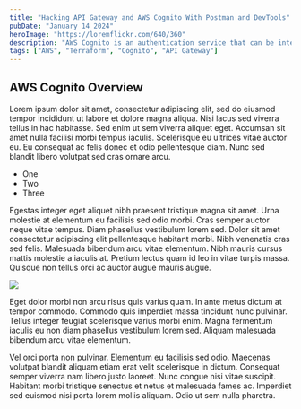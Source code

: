 ```yaml
---
title: "Hacking API Gateway and AWS Cognito With Postman and DevTools"
pubDate: "January 14 2024"
heroImage: "https://loremflickr.com/640/360"
description: "AWS Cognito is an authentication service that can be integrated into many AWS services with API Gateway being one of the most common to authenticate users on first request."
tags: ["AWS", "Terraform", "Cognito", "API Gateway"]
---
```



## AWS Cognito Overview

<p>Lorem ipsum dolor sit amet, consectetur adipiscing elit, sed do eiusmod tempor incididunt ut labore et dolore magna aliqua. Nisi lacus sed viverra tellus in hac habitasse. Sed enim ut sem viverra aliquet eget. Accumsan sit amet nulla facilisi morbi tempus iaculis. Scelerisque eu ultrices vitae auctor eu. Eu consequat ac felis donec et odio pellentesque diam. Nunc sed blandit libero volutpat sed cras ornare arcu. 
</p>

- One
- Two
- Three
<p>Egestas integer eget aliquet nibh praesent tristique magna sit amet. Urna molestie at elementum eu facilisis sed odio morbi. Cras semper auctor neque vitae tempus. Diam phasellus vestibulum lorem sed. Dolor sit amet consectetur adipiscing elit pellentesque habitant morbi. Nibh venenatis cras sed felis. Malesuada bibendum arcu vitae elementum. Nibh mauris cursus mattis molestie a iaculis at. Pretium lectus quam id leo in vitae turpis massa. Quisque non tellus orci ac auctor augue mauris augue. 
</p>
<img src="https://loremflickr.com/640/360">
<p>Eget dolor morbi non arcu risus quis varius quam. In ante metus dictum at tempor commodo. Commodo quis imperdiet massa tincidunt nunc pulvinar. Tellus integer feugiat scelerisque varius morbi enim. Magna fermentum iaculis eu non diam phasellus vestibulum lorem sed. Aliquam malesuada bibendum arcu vitae elementum. 
</p>
<p>Vel orci porta non pulvinar. Elementum eu facilisis sed odio. Maecenas volutpat blandit aliquam etiam erat velit scelerisque in dictum. Consequat semper viverra nam libero justo laoreet. Nunc congue nisi vitae suscipit. Habitant morbi tristique senectus et netus et malesuada fames ac. Imperdiet sed euismod nisi porta lorem mollis aliquam. Odio ut sem nulla pharetra.
</p>